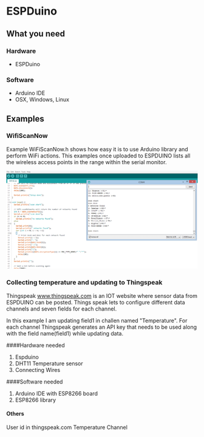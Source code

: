 # ESPDuino

## What you need

### Hardware
* ESPDuino

### Software
* Arduino IDE
* OSX, Windows, Linux

## Examples
### WifiScanNow
Example WiFiScanNow.h shows how easy it is to use Arduino library and perform WiFi actions. This examples once uploaded to ESPDUINO lists all the wireless access points in the range within the serial monitor.

![alt tag](https://github.com/westboroughIOT/hello-wiot-club/blob/master/microcontrollers/ESPDuino/Wifiscan_example.PNG)

### Collecting temperature and updating to Thingspeak
Thingspeak www.thingspeak.com  is an IOT website where sensor data from ESPDUINO can be posted. Things speak lets to configure different data channels and seven fields for each channel. 

In this example I am updating field1 in challen named "Temperature". For each channel Thingspeak generates an API key that needs to be used along with the field name(field1) while updating  data.   

####Hardware needed
1. Espduino
2. DHT11 Temperature sensor
3. Connecting Wires

####Software needed
1. Arduino IDE with ESP8266 board 
2. ESP8266 library

#### Others
User id in thingspeak.com
Temperature Channel




